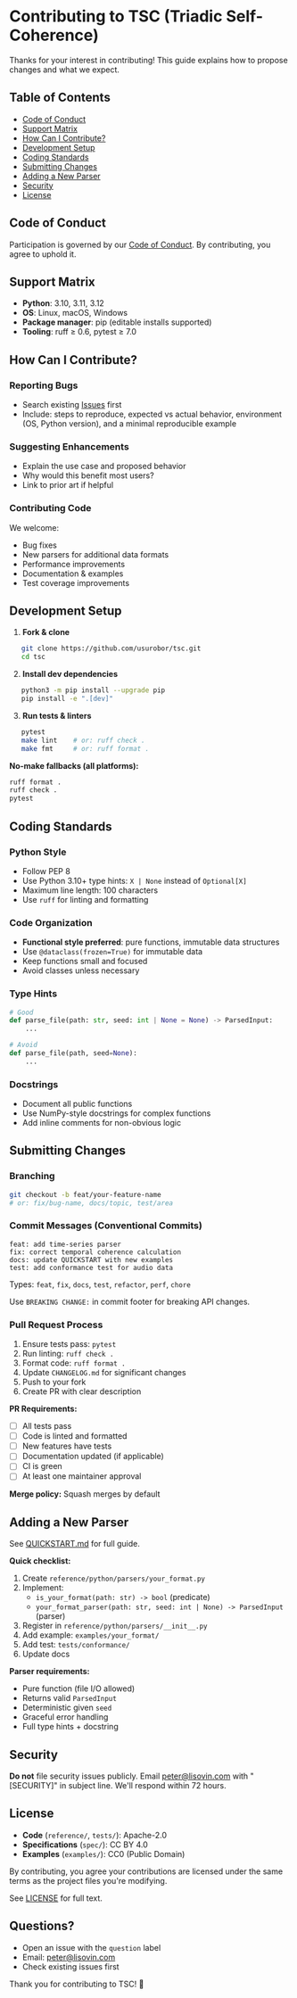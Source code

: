 # Contributing to TSC (Triadic Self-Coherence)

Thanks for your interest in contributing! This guide explains how to propose changes and what we expect.

## Table of Contents
- [Code of Conduct](#code-of-conduct)
- [Support Matrix](#support-matrix)
- [How Can I Contribute?](#how-can-i-contribute)
- [Development Setup](#development-setup)
- [Coding Standards](#coding-standards)
- [Submitting Changes](#submitting-changes)
- [Adding a New Parser](#adding-a-new-parser)
- [Security](#security)
- [License](#license)

## Code of Conduct

Participation is governed by our [Code of Conduct](CODE_OF_CONDUCT.md). By contributing, you agree to uphold it.

## Support Matrix

- **Python**: 3.10, 3.11, 3.12
- **OS**: Linux, macOS, Windows
- **Package manager**: pip (editable installs supported)
- **Tooling**: ruff ≥ 0.6, pytest ≥ 7.0

## How Can I Contribute?

### Reporting Bugs

- Search existing [Issues](https://github.com/usurobor/tsc/issues) first
- Include: steps to reproduce, expected vs actual behavior, environment (OS, Python version), and a minimal reproducible example

### Suggesting Enhancements

- Explain the use case and proposed behavior
- Why would this benefit most users?
- Link to prior art if helpful

### Contributing Code

We welcome:
- Bug fixes
- New parsers for additional data formats
- Performance improvements
- Documentation & examples
- Test coverage improvements

## Development Setup

1. **Fork & clone**
```bash
   git clone https://github.com/usurobor/tsc.git
   cd tsc
```

2. **Install dev dependencies**
```bash
   python3 -m pip install --upgrade pip
   pip install -e ".[dev]"
```

3. **Run tests & linters**
```bash
   pytest
   make lint    # or: ruff check .
   make fmt     # or: ruff format .
```

**No-make fallbacks (all platforms):**
```bash
ruff format .
ruff check .
pytest
```

## Coding Standards

### Python Style

- Follow PEP 8
- Use Python 3.10+ type hints: `X | None` instead of `Optional[X]`
- Maximum line length: 100 characters
- Use `ruff` for linting and formatting

### Code Organization

- **Functional style preferred**: pure functions, immutable data structures
- Use `@dataclass(frozen=True)` for immutable data
- Keep functions small and focused
- Avoid classes unless necessary

### Type Hints
```python
# Good
def parse_file(path: str, seed: int | None = None) -> ParsedInput:
    ...

# Avoid
def parse_file(path, seed=None):
    ...
```

### Docstrings

- Document all public functions
- Use NumPy-style docstrings for complex functions
- Add inline comments for non-obvious logic

## Submitting Changes

### Branching
```bash
git checkout -b feat/your-feature-name
# or: fix/bug-name, docs/topic, test/area
```

### Commit Messages (Conventional Commits)
```text
feat: add time-series parser
fix: correct temporal coherence calculation
docs: update QUICKSTART with new examples
test: add conformance test for audio data
```

Types: `feat`, `fix`, `docs`, `test`, `refactor`, `perf`, `chore`

Use `BREAKING CHANGE:` in commit footer for breaking API changes.

### Pull Request Process

1. Ensure tests pass: `pytest`
2. Run linting: `ruff check .`
3. Format code: `ruff format .`
4. Update `CHANGELOG.md` for significant changes
5. Push to your fork
6. Create PR with clear description

**PR Requirements:**
- [ ] All tests pass
- [ ] Code is linted and formatted
- [ ] New features have tests
- [ ] Documentation updated (if applicable)
- [ ] CI is green
- [ ] At least one maintainer approval

**Merge policy:** Squash merges by default

## Adding a New Parser

See [QUICKSTART.md](QUICKSTART.md#5-add-support-for-your-data-format) for full guide.

**Quick checklist:**

1. Create `reference/python/parsers/your_format.py`
2. Implement:
   - `is_your_format(path: str) -> bool` (predicate)
   - `your_format_parser(path: str, seed: int | None) -> ParsedInput` (parser)
3. Register in `reference/python/parsers/__init__.py`
4. Add example: `examples/your_format/`
5. Add test: `tests/conformance/`
6. Update docs

**Parser requirements:**
- Pure function (file I/O allowed)
- Returns valid `ParsedInput`
- Deterministic given `seed`
- Graceful error handling
- Full type hints + docstring

## Security

**Do not** file security issues publicly. Email peter@lisovin.com with "[SECURITY]" in subject line. We'll respond within 72 hours.

## License

- **Code** (`reference/`, `tests/`): Apache-2.0
- **Specifications** (`spec/`): CC BY 4.0
- **Examples** (`examples/`): CC0 (Public Domain)

By contributing, you agree your contributions are licensed under the same terms as the project files you're modifying.

See [LICENSE](LICENSE) for full text.

## Questions?

- Open an issue with the `question` label
- Email: peter@lisovin.com
- Check existing issues first

Thank you for contributing to TSC! 🎉